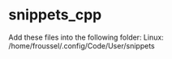 # snippets_cpp

Add these files into the following folder:
Linux:  /home/froussel/.config/Code/User/snippets
